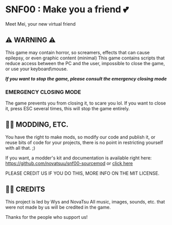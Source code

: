 # SNF00 : Make you a friend 💕
Meet Mei, your new virtual friend

## ⚠ WARNING ⚠
<div >
This game may contain horror, so screamers, effects that can cause epilepsy, or even graphic content (minimal)
This game contains scripts that reduce access between the PC and the user, impossible to close the game, or use your keyboard\mouse.

**_If you want to stop the game, please consult the emergency closing mode_**

### EMERGENCY CLOSING MODE
The game prevents you from closing it, to scare you lol.
If you want to close it, press ESC several times, this will stop the game entirely.
</div>

## 🕵️‍♂️ MODDING, ETC.
<div >
You have the right to make mods, so modify our code and publish it, or reuse bits of code for your projects, there is no point in restricting yourself with all that. ;)

If you want, a modder's kit and documentation is available right here: https://github.com/novatsuu/snf00-sourcemod 
or [click here](https://github.com/novatsuu/snf00)

PLEASE CREDIT US IF YOU DO THIS,
MORE INFO ON THE MIT LICENSE.
</div>

## 👨‍🍳 CREDITS
<div >
This project is led by Wys and NovaTsu
All music, images, sounds, etc. that were not made by us will be credited in the game.

Thanks for the people who support us!
</div>
